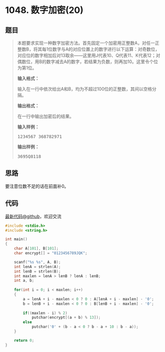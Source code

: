 <h1>1048. 数字加密(20)</h1>

## 题目

> <div id="problemContent">
> <p>
> 本题要求实现一种数字加密方法。首先固定一个加密用正整数A，对任一正整数B，将其每1位数字与A的对应位置上的数字进行以下运算：对奇数位，对应位的数字相加后对13取余——这里用J代表10、Q代表11、K代表12；对偶数位，用B的数字减去A的数字，若结果为负数，则再加10。这里令个位为第1位。</p>
> <p><b>
> 输入格式：
> </b></p>
> <p>
> 输入在一行中依次给出A和B，均为不超过100位的正整数，其间以空格分隔。
> </p>
> <p><b>
> 输出格式：
> </b></p>
> <p>
> 在一行中输出加密后的结果。
> </p>
> <b>输入样例：</b><pre>
> 1234567 368782971
> </pre>
> <b>输出样例：</b><pre>
> 3695Q8118
> </pre>
> </div>

## 思路

要注意位数不足的话在前面补0。

## 代码

[最新代码@github](https://github.com/OliverLew/PAT/blob/master/PATBasic/1048.c)，欢迎交流
```c
#include <stdio.h>
#include <string.h>

int main()
{
    char A[101], B[101];
    char encrypt[] = "0123456789JQK";

    scanf("%s %s", A, B);
    int lenA = strlen(A);
    int lenB = strlen(B);
    int maxlen = lenA > lenB ? lenA : lenB;
    int a, b;
    
    for(int i = 0; i < maxlen; i++)
    {
        a = lenA + i - maxlen < 0 ? 0 : A[lenA + i - maxlen] - '0';
        b = lenB + i - maxlen < 0 ? 0 : B[lenB + i - maxlen] - '0';
        
        if((maxlen - i) % 2)
            putchar(encrypt[(a + b) % 13]);
        else
            putchar('0' + (b - a < 0 ? b - a + 10 : b - a));
    }

    return 0;
}

```